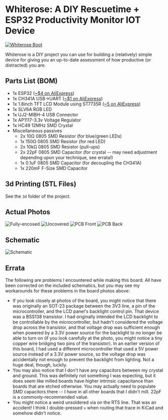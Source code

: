 # Whiterose: A DIY Rescuetime + ESP32 Productivity Monitor IOT Device

[![Whiterose Boot](https://s3-us-west-2.amazonaws.com/coddingtonbear-public/github/whiterose/voo6A5.gif)](https://www.youtube.com/watch?v=nXMo9l9A4Xc&feature=youtu.be "Whiterose IOT Boot")

Whiterose is a DIY project you can use for building a (relatively) simple device for giving you an up-to-date assessment of how productive (or distracted) you are.

## Parts List (BOM)

* 1x ESP32 ([~$4 on AliExpress](https://www.aliexpress.com/item/ESP-WROOM-32-ESP32-Bluetooth-and-WIFI-Dual-Core-CPU-with-Low-Power-Consumption-MCU/32793415575.html?spm=2114.search0104.3.26.5RzsyN&ws_ab_test=searchweb0_0,searchweb201602_4_10152_10065_10151_10130_10068_10344_10345_10547_10342_10546_10343_10340_10341_10548_10545_10541_10307_10060_10155_10154_10056_10055_10539_10537_10536_10059_10534_10533_100031_10103_10102_5670015_10142_10107_10324_5660015_10325_10562_10084_10083_10561_10178_10312_10313_10314_5650015_10550_10073_10551_10552_10553_10554_10557_10558-10552,searchweb201603_2,ppcSwitch_5&btsid=a117c8df-c8ed-4f43-8924-000555686ad1&algo_expid=a394fe7b-2047-489e-8816-9dba91acb8ad-3&algo_pvid=a394fe7b-2047-489e-8816-9dba91acb8ad))
* 1x CH341A USB->UART ([~$1 on AliExpress](https://www.aliexpress.com/item/Free-shipping-CH341A-SOP28-USB-bus-switching-chip/32465435558.html?spm=2114.search0104.3.296.82WrhQ&ws_ab_test=searchweb0_0,searchweb201602_4_10152_10065_10151_10130_10068_10344_10345_10547_10342_10546_10343_10340_10341_10548_10545_10541_10307_10060_10155_10154_10056_10055_10539_10537_10536_10059_10534_10533_100031_10103_10102_5670015_10142_10107_10324_5660015_10325_10562_10084_10083_10561_10178_10312_10313_10314_5650015_10550_10073_10551_10552_10553_10554_10557_10558-10552,searchweb201603_2,ppcSwitch_5&btsid=278ad066-3504-4684-8782-9417db61a984&algo_expid=eaf47891-7115-42b5-9a58-e7a70337a5e1-37&algo_pvid=eaf47891-7115-42b5-9a58-e7a70337a5e1))
* 1x 1.8inch TFT LCD Module using ST7735R ([~5 on AliExpress](https://www.aliexpress.com/item/1-8-inch-TFT-LCD-Display-Module-with-PCB-Board-ST7735R-Drive-IC-SPI-Serial-Interface/32350099643.html?spm=a2g0s.9042311.0.0.NYjAvA))
* 1x SLV6A RGB LED
* 1x UJ2-MIBH-4 USB Connector
* 1x AP1117-3.3v Voltage Regulator
* 1x HC49 12MHz SMD Crystal
* Miscellaneous passives
    * 2x 10Ω 0805 SMD Resistor (for blue/green LEDs)
    * 1x 150Ω 0805 SMD Resistor (for red LED)
    * 2x 10kΩ 0805 SMD Resistor (pull-ups)
    * 2x 22pF 0805 SMD Capacitor (for crystal -- may need adjustment depending upon your technique, see errata!)
    * 1x 0.1uF 0805 SMD Capacitor (for decoupling the CH341A)
    * 1x 220mF F-Size SMD Capacitor

## 3d Printing (STL Files)

See the `3d` folder of the project.

## Actual Photos

![Fully-encosed](https://s3-us-west-2.amazonaws.com/coddingtonbear-public/github/whiterose/whiterose_enclosed.JPG)
![Uncovered](https://s3-us-west-2.amazonaws.com/coddingtonbear-public/github/whiterose/whiterose_open.JPG)
![PCB Front](https://s3-us-west-2.amazonaws.com/coddingtonbear-public/github/whiterose/whiterose_front.JPG)
![PCB Back](https://s3-us-west-2.amazonaws.com/coddingtonbear-public/github/whiterose/whiterose_back.JPG)

## Schematic

![Schematic](https://s3-us-west-2.amazonaws.com/coddingtonbear-public/github/whiterose/valley.svg)

## Errata

The following are problems I encountered while making this board.  All have been corrected on the included schematics, but you may see my workarounds for these problems in the board photos above:

* If you look closely at photos of the board, you might notice that there was originally an SOT-23 package between the 3V3 line, a pin of the microcontroller, and the LCD panel's backlight control pin.  That device was a BSS138 transistor.  I had originally intended the LCD backlight to be controllable by the microcontroller, but hadn't considered the voltage drop across the transistor, and that voltage drop was sufficient enough when powered by a 3.3V power source for the backlight to no longer be able to turn on (if you look carefully at the photo, you might notice a tiny copper wire bridging two pins of the transistor).  In an earlier version of this board, I had used a different microcontroller that used a 5V power source instead of a 3.3V power source, so the voltage drop was accidentally not enough to prevent the backlight from lighting.  Not a huge deal, though, luckily.
* You may also notice that I don't have any capacitors between my crystal and ground.  This was definitely not something I was expecting, but it does seem like milled boards have higher intrinsic capacitance than boards that are etched otherwise.  You may actually need to populate SMD capacitors there -- I have in all other boards that I didn't mill.  22pF is a commonly-recommended value.
* You might notice a weird unsoldered via on the RTS line.  That was an accident!  I think I double-pressed `v` when routing that trace in KiCad and somehow didn't notice.
